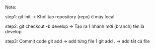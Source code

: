 Note: 

step1: git init
-> Khởi tạo repository (repo) ở máy local

step2: git checkout -b develop
-> Tạo ra 1 nhánh mới (branch) tên là develop

step3: Commit code
		git add <file name> -> add từng file 1
		git add . -> add tất cả file
